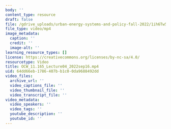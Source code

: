 ```yaml
---
body: ''
content_type: resource
draft: false
file: /gdrive_uploads/urban-energy-systems-and-policy-fall-2022/1ih6Tw5DPfeoppSAAnJUqQ7ExLW48tOo8/ocw_11165_lecture04_2022sep16.mp4
file_type: video/mp4
image_metadata:
  caption: ''
  credit: ''
  image-alt: ''
learning_resource_types: []
license: https://creativecommons.org/licenses/by-nc-sa/4.0/
resourcetype: Video
title: OCW_11.165_Lecture04_2022sep16.mp4
uid: 64dd66eb-1786-407b-b1c0-0da9688492dd
video_files:
  archive_url: ''
  video_captions_file: ''
  video_thumbnail_file: ''
  video_transcript_file: ''
video_metadata:
  video_speakers: ''
  video_tags: ''
  youtube_description: ''
  youtube_id: ''
---
```

